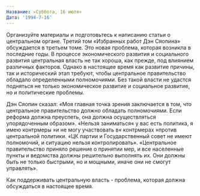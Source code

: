 ```yaml
---
Название: «Суббота, 16 июля»
Дата: '1994-7-16'
---
```


Организуйте материалы и подготовьтесь к написанию статьи о центральном органе. Третий том «Избранных работ Дэн Сяопина» обсуждается в третьем томе. Это новая проблема, которая возникла в последние годы. В процессе экономического развития и социального развития центральная власть не так хороша, как прежде, под влиянием различных факторов. Однако в настоящее время как развитие причины, так и исторический этап требуют, чтобы центральное правительство обладало определенными полномочиями. Без такой власти не удастся подняться не только экономическое развитие и социальное развитие, но и политические проблемы.

Дэн Сяопин сказал: «Моя главная точка зрения заключается в том, что центральное правительство должно обладать полномочиями. Если реформа должна преуспеть, она должна осуществляться упорядоченным образом». «Нельзя заниматься« у вас есть политика, я имею контрмеры »и не могу участвовать в« контрмерах »против центральной политики. «ЦК партии и Государственный совет не имеют полномочий, и ситуацию нельзя контролировать». «Центральное правительство приняло решение о принятии мер, и все населенные пункты и ведомства должны решительно выполнять их. Они должны быть не только быстрыми, но и мощными, иначе они не смогут управлять».

Как поддерживать центральную власть - проблема, которая должна обсуждаться в настоящее время.


